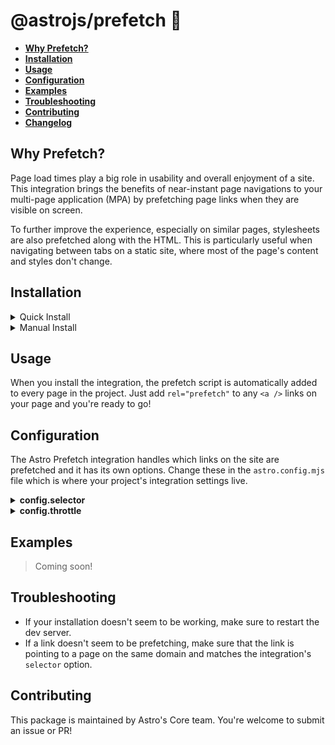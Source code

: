 # @astrojs/prefetch 🔗

- <strong>[Why Prefetch?](#why-prefetch)</strong>
- <strong>[Installation](#installation)</strong>
- <strong>[Usage](#usage)</strong>
- <strong>[Configuration](#configuration)</strong>
- <strong>[Examples](#examples)</strong>
- <strong>[Troubleshooting](#troubleshooting)</strong>
- <strong>[Contributing](#contributing)</strong>
- <strong>[Changelog](#changelog)</strong>

## Why Prefetch?

Page load times play a big role in usability and overall enjoyment of a site. This integration brings the benefits of near-instant page navigations to your multi-page application (MPA) by prefetching page links when they are visible on screen.

To further improve the experience, especially on similar pages, stylesheets are also prefetched along with the HTML. This is particularly useful when navigating between tabs on a static site, where most of the page's content and styles don't change.

## Installation

<details>
  <summary>Quick Install</summary>
  <br/>
  
The experimental `astro add` command-line tool automates the installation for you. Run one of the following commands in a new terminal window. (If you aren't sure which package manager you're using, run the first command.) Then, follow the prompts, and type "y" in the terminal (meaning "yes") for each one.
  
  ```sh
  # Using NPM
  npx astro add prefetch
  # Using Yarn
  yarn astro add prefetch
  # Using PNPM
  pnpx astro add prefetch
  ```
  
Then, restart the dev server by typing `CTRL-C` and then `npm run astro dev` in the terminal window that was running Astro.
  
Because this command is new, it might not properly set things up. If that happens, [feel free to log an issue on our GitHub](https://github.com/withastro/astro/issues) and try the manual installation steps below.
</details>

<details>
  <summary>Manual Install</summary>
  
<br/>
  
First, install the `@astrojs/prefetch` package using your package manager. If you're using npm or aren't sure, run this in the terminal:
```sh
npm install @astrojs/prefetch
```
Then, apply this integration to your `astro.config.*` file using the `integrations` property:

__astro.config.mjs__

```js
import prefetch from '@astrojs/prefetch';

export default {
  // ...
  integrations: [prefetch()],
}
```
  
Then, restart the dev server.
</details>

## Usage

When you install the integration, the prefetch script is automatically added to every page in the project. Just add `rel="prefetch"` to any `<a />` links on your page and you're ready to go!

## Configuration

The Astro Prefetch integration handles which links on the site are prefetched and it has its own options. Change these in the `astro.config.mjs` file which is where your project's integration settings live.

<details>
  <summary><strong>config.selector</strong></summary>
  
  <br/>
  
By default the prefetch script searches the page for any links that include a `rel="prefetch"` attribute, ex: `<a rel="prefetch" />` or `<a rel="nofollow prefetch" />`. This behavior can be changed in your `astro.config.*` file to use a custom query selector when finding prefetch links. 
  
  <br/>

```js
import prefetch from '@astrojs/prefetch';

export default {
  // ...
  integrations: [prefetch({
    // Only prefetch links with an href that begins with `/products`
    selector: "a[href^='/products']"
  })],
}
```
</details>

<details>
  <summary><strong>config.throttle</strong></summary>
  
  <br/>
  
By default the prefetch script will only prefetch one link at a time. This behavior can be changed in your `astro.config.*` file to increase the limit for concurrent downloads.
  
  <br/>

```js
import prefetch from '@astrojs/prefetch';

export default {
  // ...
  integrations: [prefetch({
    // Allow up to three links to be prefetched concurrently
    throttle: 3
  })],
}
```
</details>

## Examples

> Coming soon!

## Troubleshooting
- If your installation doesn't seem to be working, make sure to restart the dev server.
- If a link doesn't seem to be prefetching, make sure that the link is pointing to a page on the same domain and matches the integration's `selector` option.

## Contributing

This package is maintained by Astro's Core team. You're welcome to submit an issue or PR!
